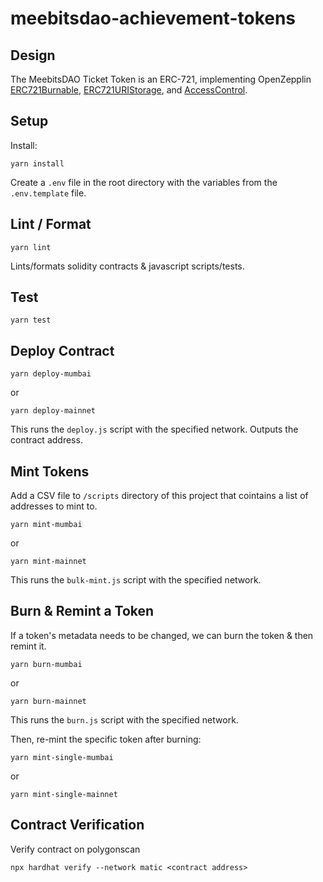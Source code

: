 # meebitsdao-achievement-tokens

## Design

The MeebitsDAO Ticket Token is an ERC-721, implementing OpenZepplin [ERC721Burnable](https://docs.openzeppelin.com/contracts/4.x/api/token/erc721#ERC721Burnable), [ERC721URIStorage](https://docs.openzeppelin.com/contracts/4.x/api/token/erc721#ERC721URIStorage), and [AccessControl](https://docs.openzeppelin.com/contracts/4.x/api/access#AccessControl).

## Setup 

Install: 

```
yarn install
```

Create a `.env` file in the root directory with the variables from the `.env.template` file.

## Lint / Format 
 
```
yarn lint
```
Lints/formats solidity contracts & javascript scripts/tests. 


## Test

```
yarn test
```

## Deploy Contract
```
yarn deploy-mumbai
```
or
```
yarn deploy-mainnet
```

This runs the `deploy.js` script with the specified network. Outputs the contract address.

## Mint Tokens

Add a CSV file to `/scripts` directory of this project that cointains a list of addresses to mint to.

```
yarn mint-mumbai
```
or
```
yarn mint-mainnet
```

This runs the `bulk-mint.js` script with the specified network.

## Burn & Remint a Token

If a token's metadata needs to be changed, we can burn the token & then remint it.

```
yarn burn-mumbai
```
or
```
yarn burn-mainnet
```

This runs the `burn.js` script with the specified network.

Then, re-mint the specific token after burning:

```
yarn mint-single-mumbai
```
or
```
yarn mint-single-mainnet
```

## Contract Verification

Verify contract on polygonscan
```
npx hardhat verify --network matic <contract address>
```
